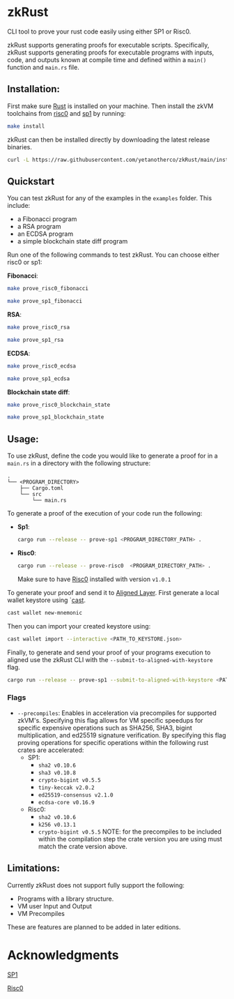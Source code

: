 # zkRust

CLI tool to prove your rust code easily using either SP1 or Risc0.

zkRust supports generating proofs for executable scripts. Specifically, zkRust supports generating proofs for executable programs with inputs, code, and outputs known at compile time and defined within a `main()` function and `main.rs` file.

## Installation:

First make sure [Rust](https://www.rust-lang.org/tools/install) is installed on your machine. Then install the zkVM toolchains from [risc0](https://github.com/risc0/risc0) and [sp1](https://github.com/succinctlabs/sp1) by running:

```sh
make install
```

zkRust can then be installed directly by downloading the latest release binaries.
```sh
curl -L https://raw.githubusercontent.com/yetanotherco/zkRust/main/install_zkrust.sh | bash
```

## Quickstart

You can test zkRust for any of the examples in the `examples` folder. This include:
* a Fibonacci program
* a RSA program
* an ECDSA program
* a simple blockchain state diff program

Run one of the following commands to test zkRust. You can choose either risc0 or sp1:

**Fibonacci**:

```bash
make prove_risc0_fibonacci
```

```bash
make prove_sp1_fibonacci
```

**RSA**:

```bash
make prove_risc0_rsa
```

```bash
make prove_sp1_rsa
```

**ECDSA**:

```bash
make prove_risc0_ecdsa
```

```bash
make prove_sp1_ecdsa
```

**Blockchain state diff**:

```bash
make prove_risc0_blockchain_state
```

```bash
make prove_sp1_blockchain_state
```

## Usage:

To use zkRust, define the code you would like to generate a proof for in a `main.rs` in a directory with the following structure:

```
.
└── <PROGRAM_DIRECTORY>
    ├── Cargo.toml
    └── src
        └── main.rs

```

To generate a proof of the execution of your code run the following:

- **Sp1**:
    ```sh
    cargo run --release -- prove-sp1 <PROGRAM_DIRECTORY_PATH> .
    ```
- **Risc0**:
    ```sh
    cargo run --release -- prove-risc0  <PROGRAM_DIRECTORY_PATH> .
    ```
    Make sure to have [Risc0](https://dev.risczero.com/api/zkvm/quickstart#1-install-the-risc-zero-toolchain) installed with version `v1.0.1`



To generate your proof and send it to [Aligned Layer](https://github.com/yetanotherco/aligned_layer). First generate a local wallet keystore using `[cast](https://book.getfoundry.sh/cast/).

```sh
cast wallet new-mnemonic
```

Then you can import your created keystore using:

```sh
cast wallet import --interactive <PATH_TO_KEYSTORE.json>
```

Finally, to generate and send your proof of your programs execution to aligned use the zkRust CLI with the `--submit-to-aligned-with-keystore` flag.

```sh
cargo run --release -- prove-sp1 --submit-to-aligned-with-keystore <PATH_TO_KEYSTORE> <PROGRAM_DIRECTORY_PATH .
```

### Flags

- `--precompiles`: Enables in acceleration via precompiles for supported zkVM's. Specifying this flag allows for VM specific speedups for specific expensive operations such as SHA256, SHA3, bigint multiplication, and ed25519 signature verification. By specifying this flag proving operations for specific operations within the following rust crates are accelerated:
    - SP1:
        - `sha2 v0.10.6`
        - `sha3 v0.10.8`
        - `crypto-bigint v0.5.5`
        - `tiny-keccak v2.0.2`
        - `ed25519-consensus v2.1.0`
        - `ecdsa-core v0.16.9`
    - Risc0:
        - `sha2 v0.10.6`
        - `k256 v0.13.1`
        - `crypto-bigint v0.5.5`
    NOTE: for the precompiles to be included within the compilation step the crate version you are using must match the crate version above.

## Limitations:
Currently zkRust does not support fully support the following:

- Programs with a library structure.
- VM user Input and Output
- VM Precompiles

These are features are planned to be added in later editions.

# Acknowledgments

[SP1](https://github.com/succinctlabs/sp1.git)

[Risc0](https://github.com/risc0/risc0.git)
